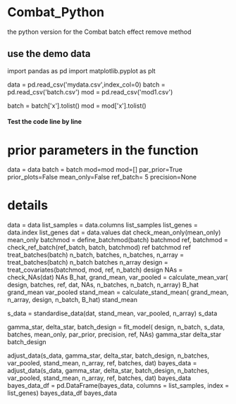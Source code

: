 # Combat_Python

the python version for the Combat batch effect remove method 

##  use the demo data
import pandas as pd
import matplotlib.pyplot as plt

data = pd.read_csv('mydata.csv',index_col=0)
batch = pd.read_csv('batch.csv')
mod = pd.read_csv('mod1.csv')

batch = batch['x'].tolist()
mod = mod['x'].tolist()

#### Test the code line by line
# prior parameters in the function 
data = data
batch = batch 
mod=mod 
mod=[] 
par_prior=True
prior_plots=False
mean_only=False 
ref_batch= 5
precision=None


# details
data = data
list_samples = data.columns
list_samples
list_genes = data.index
list_genes
dat = data.values
dat
check_mean_only(mean_only)
mean_only
batchmod = define_batchmod(batch)
batchmod
ref, batchmod = check_ref_batch(ref_batch, batch, batchmod)
ref
batchmod
ref
treat_batches(batch)
n_batch, batches, n_batches, n_array = treat_batches(batch)
n_batch
batches
n_array
design = treat_covariates(batchmod, mod, ref, n_batch)
design
NAs = check_NAs(dat)
NAs
B_hat, grand_mean, var_pooled = calculate_mean_var(
           design, batches, ref, dat, NAs, n_batches, n_batch, n_array)
B_hat
grand_mean
var_pooled
stand_mean = calculate_stand_mean(
           grand_mean, n_array, design, n_batch, B_hat)
stand_mean

s_data = standardise_data(dat, stand_mean, var_pooled, n_array)
s_data

gamma_star, delta_star, batch_design = fit_model(
           design, n_batch, s_data, batches, mean_only, par_prior, precision, ref, NAs)
gamma_star
delta_star
batch_design

adjust_data(s_data, gamma_star, delta_star, batch_design,
                               n_batches, var_pooled, stand_mean, n_array, ref, batches, dat)
bayes_data = adjust_data(s_data, gamma_star, delta_star, batch_design,
                               n_batches, var_pooled, stand_mean, n_array, ref, batches, dat)
bayes_data
bayes_data_df = pd.DataFrame(bayes_data,
                   columns = list_samples,
                  index = list_genes)
bayes_data_df
bayes_data
